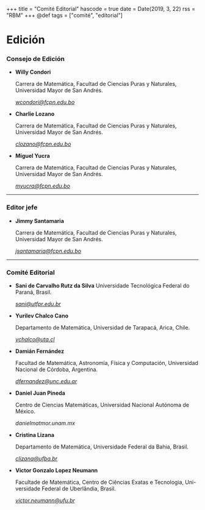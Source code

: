 +++
title = "Comité Editorial"
hascode = true
date = Date(2019, 3, 22)
rss = "RBM"
+++
@def tags = ["comité", "editorial"]

# Edición
### Consejo de Edición
- **Willy Condori** 
    
    Carrera de Matemática, Facultad de Ciencias Puras y Naturales, Universidad Mayor de San Andrés. 
    
    *wcondori@fcpn.edu.bo*
- **Charlie Lozano** 
    
    Carrera de Matemática, Facultad de Ciencias Puras y Naturales, Universidad Mayor de San Andrés. 
    
    *clozano@fcpn.edu.bo*
- **Miguel Yucra** 
    
    Carrera de Matemática, Facultad de Ciencias Puras y Naturales, Universidad Mayor de San Andrés. 
    
    *myucra@fcpn.edu.bo*
---
### Editor jefe

- **Jimmy Santamaria** 
    
    Carrera de Matemática, Facultad de Ciencias Puras y Naturales, Universidad Mayor de San Andrés. 
    
    *jsantamaria@fcpn.edu.bo*
---
### Comité Editorial
- **Sani de Carvalho Rutz da Silva** 
    Universidade Tecnológica Federal do Paraná, Brasil. 
    
    *sani@utfpr.edu.br*
- **Yurilev Chalco Cano**

    Departamento de Matemática, Universidad de Tarapacá, Arica, Chile. 
    
    *ychalco@uta.cl*
- **Damián Fernández**

    Facultad de Matemática, Astronomía, Física y Computación, Universidad Nacional de Córdoba, Argentina.
    
    *dfernandez@unc.edu.ar*
- **Daniel Juan Pineda**
    
    Centro de Ciencias Matemáticas, Universidad Nacional Autónoma de México. 
    
    *danielmatmor.unam.mx*
- **Cristina Lizana**

    Departamento de Matemática, Universidade Federal da Bahia, Brasil. 
    
    *clizana@ufba.br*
- **Victor Gonzalo Lopez Neumann**

    Facultade de Matemática, Centro de Ciências Exatas e Tecnologia, Uni- versidade Federal de Uberlândia, Brasil. 
    
    *victor.neumann@ufu.br*
